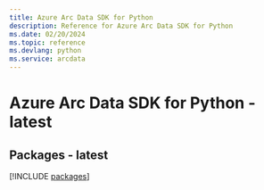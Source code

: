 ```yaml
---
title: Azure Arc Data SDK for Python
description: Reference for Azure Arc Data SDK for Python
ms.date: 02/20/2024
ms.topic: reference
ms.devlang: python
ms.service: arcdata
---
```

# Azure Arc Data SDK for Python - latest
## Packages - latest
[!INCLUDE [packages](arc-data-index.md)]